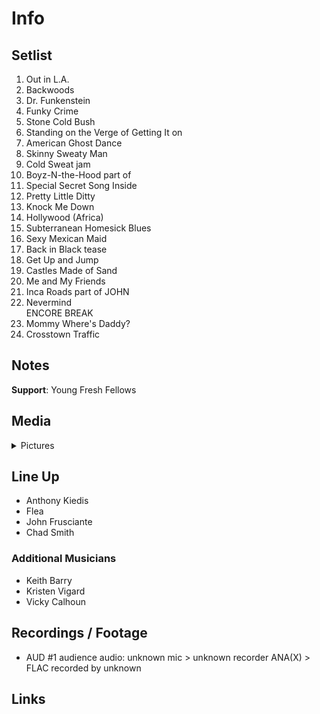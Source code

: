 # Info

## Setlist

1. Out in L.A.
2. Backwoods
3. Dr. Funkenstein
4. Funky Crime
5. Stone Cold Bush
6. Standing on the Verge of Getting It on
7. American Ghost Dance
8. Skinny Sweaty Man
9. Cold Sweat jam
10. Boyz-N-the-Hood part of
11. Special Secret Song Inside
12. Pretty Little Ditty
13. Knock Me Down
14. Hollywood (Africa)
15. Subterranean Homesick Blues
16. Sexy Mexican Maid
17. Back in Black tease
18. Get Up and Jump
19. Castles Made of Sand
20. Me and My Friends
21. Inca Roads part of JOHN
22. Nevermind
<br>ENCORE BREAK
23. Mommy Where's Daddy?
24. Crosstown Traffic

## Notes

**Support**: Young Fresh Fellows

## Media 

<details>
  <summary>Pictures</summary>
  <!--<img alt="Setlist" title="Setlist" src="_.jpg" height="200" />
  <img alt="Flyer" title="Flyer" src="_.jpg" height="200" />
  <img alt="Clipper" title="Clipper" src="_.jpg" height="200" />
  <img alt="Ticket" title="Ticket" src="_.jpg" height="200" />
  -->
</details>

## Line Up

* Anthony Kiedis
* Flea
* John Frusciante
* Chad Smith

### Additional Musicians

* Keith Barry  
* Kristen Vigard  
* Vicky Calhoun

## Recordings / Footage

* AUD #1 audience audio: unknown mic > unknown recorder ANA(X) > FLAC recorded by unknown

## Links
